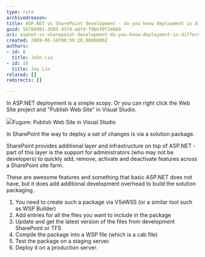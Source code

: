 ```yaml
---
type: rule
archivedreason: 
title: ASP.NET vs SharePoint development - do you know deployment is different?
guid: 5670dd01-3d85-4374-adfd-f9bbf0f2ebb8
uri: aspnet-vs-sharepoint-development-do-you-know-deployment-is-different
created: 2009-06-16T00:59:28.0000000Z
authors:
- id: 8
  title: John Liu
- id: 18
  title: Jay Lin
related: []
redirects: []

---
```


In ASP.NET deployment is a simple xcopy. Or you can right click the Web Site project and  "Publish Web Site" in Visual Studio.

![](PublishWebSite.png)Fugure: Publish Web Site in Visual Studio 


<!--endintro-->

In SharePoint the way to deploy a set of changes is via a solution package.

SharePoint provides additional layer and infrastructure on top of ASP.NET  - part of this layer is the support for administrators (who may not be developers) to quickly add, remove, activate and deactivate features across a SharePoint site farm.

These are awesome features and something that basic ASP.NET does not have, but it does add additional development overhead to build the solution packaging.

1. You need to create such a package via VSeWSS (or a similar tool such as WSP Builder)
2. Add entries for all the files you want to include in the package
3. Update and get the latest version of the files from development SharePoint or TFS
4. Compile the package into a WSP file (which is a cab file)
5. Test the package on a staging server.
6. Deploy it on a production server.
